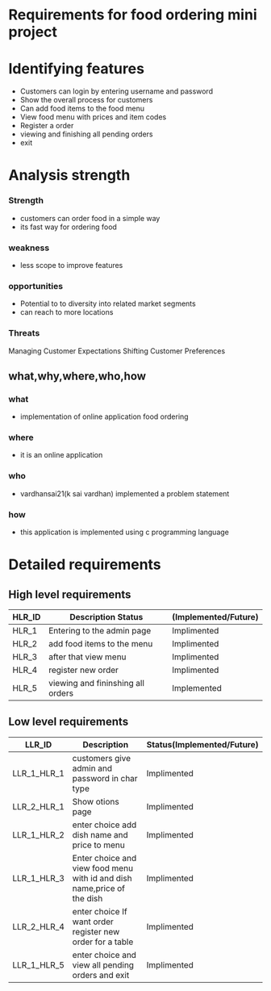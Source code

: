 # Requirements for food ordering mini project # 

# Identifying features #
* Customers can login by entering username and password
* Show the overall process for customers
* Can add food items to the food menu
* View food menu with prices and item codes
* Register a order
* viewing and finishing all pending orders
* exit

# Analysis strength #

### Strength ###
* customers can order food in a simple way
* its fast way for ordering food
### weakness ###
* less scope to improve features
### opportunities ###
* Potential to to diversity into related market segments
* can reach to more locations
### Threats ###
Managing Customer Expectations
Shifting Customer Preferences

## what,why,where,who,how ##
### what ###
* implementation of online application food ordering
### where ###
* it is an online application
### who ###
* vardhansai21(k sai vardhan) implemented a problem statement
### how ###
* this application is implemented using c programming language
# Detailed requirements #
## High level requirements ##
|HLR_ID|	Description	Status|(Implemented/Future)|
|---|---|---|
|HLR_1|Entering to the admin page|Implimented|
|HLR_2|add food items to the menu|Implimented
|HLR_3|after that view menu	|Implimented
|HLR_4|register new order	|Implimented
|HLR_5|viewing and fininshing all orders|Implemented
## Low level requirements ##
|LLR_ID|Description|Status(Implemented/Future)|
|---|---|---|
|LLR_1_HLR_1|customers give admin and password in char type|Implimented
|LLR_2_HLR_1|Show otions page|Implimented
|LLR_1_HLR_2|enter choice add dish name and price to menu|Implimented
|LLR_1_HLR_3|Enter choice and view food menu with id and dish name,price of the dish|Implimented
|LLR_2_HLR_4|enter choice If want order register new order for a table|Implimented
|LLR_1_HLR_5|enter choice and view all pending orders and exit|Implimented
